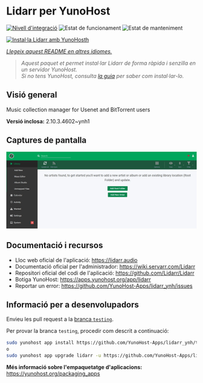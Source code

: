 <!--
N.B.: Aquest README ha estat generat automàticament per <https://github.com/YunoHost/apps/tree/master/tools/readme_generator>
NO s'ha de modificar manualment.
-->

# Lidarr per YunoHost

[![Nivell d'integració](https://apps.yunohost.org/badge/integration/lidarr)](https://ci-apps.yunohost.org/ci/apps/lidarr/)
![Estat de funcionament](https://apps.yunohost.org/badge/state/lidarr)
![Estat de manteniment](https://apps.yunohost.org/badge/maintained/lidarr)

[![Instal·la Lidarr amb YunoHosth](https://install-app.yunohost.org/install-with-yunohost.svg)](https://install-app.yunohost.org/?app=lidarr)

*[Llegeix aquest README en altres idiomes.](./ALL_README.md)*

> *Aquest paquet et permet instal·lar Lidarr de forma ràpida i senzilla en un servidor YunoHost.*  
> *Si no tens YunoHost, consulta [la guia](https://yunohost.org/install) per saber com instal·lar-lo.*

## Visió general

Music collection manager for Usenet and BitTorrent users

**Versió inclosa:** 2.10.3.4602~ynh1

## Captures de pantalla

![Captures de pantalla de Lidarr](./doc/screenshots/screenshot.jpg)

## Documentació i recursos

- Lloc web oficial de l'aplicació: <https://lidarr.audio>
- Documentació oficial per l'administrador: <https://wiki.servarr.com/Lidarr>
- Repositori oficial del codi de l'aplicació: <https://github.com/Lidarr/Lidarr>
- Botiga YunoHost: <https://apps.yunohost.org/app/lidarr>
- Reportar un error: <https://github.com/YunoHost-Apps/lidarr_ynh/issues>

## Informació per a desenvolupadors

Envieu les pull request a la [branca `testing`](https://github.com/YunoHost-Apps/lidarr_ynh/tree/testing).

Per provar la branca `testing`, procedir com descrit a continuació:

```bash
sudo yunohost app install https://github.com/YunoHost-Apps/lidarr_ynh/tree/testing --debug
o
sudo yunohost app upgrade lidarr -u https://github.com/YunoHost-Apps/lidarr_ynh/tree/testing --debug
```

**Més informació sobre l'empaquetatge d'aplicacions:** <https://yunohost.org/packaging_apps>
